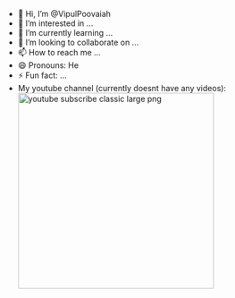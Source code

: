 - 👋 Hi, I’m @VipulPoovaiah
- 👀 I’m interested in ...
- 🌱 I’m currently learning ...
- 💞️ I’m looking to collaborate on ...
- 📫 How to reach me ...
- 😄 Pronouns: He
- ⚡ Fun fact: ...
- My youtube channel (currently doesnt have any videos): <a href="https://www.youtube.com/@vipulpoovaiah" class="button">
  <img src="https://www.freeiconspng.com/uploads/youtube-subscribe-classic-large-png-6.png" width="350" alt="youtube subscribe classic large png" style="max size 50%"/>
</a>
<!---
VipulPoovaiah/VipulPoovaiah is a ✨ special ✨ repository because its `README.md` (this file) appears on your GitHub profile.
You can click the Preview link to take a look at your changes.
--->
